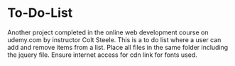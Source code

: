# To-Do-List
Another project completed in the online web development course on udemy.com by instructor Colt Steele. 
This is a to do list where a user can add and remove items from a list. 
Place all files in the same folder including the jquery file.
Ensure internet access for cdn link for fonts used. 
